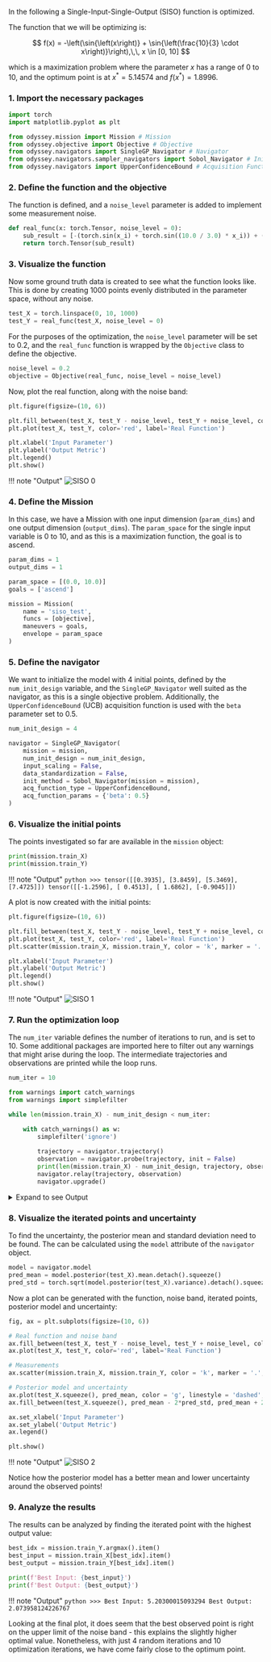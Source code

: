In the following a Single-Input-Single-Output (SISO) function is optimized.

The function that we will be optimizing is:


$$ f(x) = -\left(\sin{\left(x\right)} + \sin{\left(\frac{10}{3} \cdot x\right)}\right),\,\, x \in [0, 10] $$

which is a maximization problem where the parameter $x$ has a range of 0 to 10, and the optimum point is at $x^* = 5.14574$ and $f(x^*) = 1.8996$.

### 1. Import the necessary packages
```python
import torch
import matplotlib.pyplot as plt

from odyssey.mission import Mission # Mission
from odyssey.objective import Objective # Objective
from odyssey.navigators import SingleGP_Navigator # Navigator
from odyssey.navigators.sampler_navigators import Sobol_Navigator # Initial Sampler
from odyssey.navigators import UpperConfidenceBound # Acquisition Function
```

### 2. Define the function and the objective
The function is defined, and a `noise_level` parameter is added to implement some measurement noise.
```python
def real_func(x: torch.Tensor, noise_level = 0):
    sub_result = [-(torch.sin(x_i) + torch.sin((10.0 / 3.0) * x_i)) + (-1 + torch.rand(1)[0] * 2) * noise_level for x_i in x]
    return torch.Tensor(sub_result)
```

### 3. Visualize the function

Now some ground truth data is created to see what the function looks like. This is done by creating 1000 points evenly distributed in the parameter space, without any noise.

```python
test_X = torch.linspace(0, 10, 1000)
test_Y = real_func(test_X, noise_level = 0)
```

For the purposes of the optimization, the `noise_level` parameter will be set to $0.2$, and the `real_func` function is wrapped by the `Objective` class to define the objective.

```python
noise_level = 0.2
objective = Objective(real_func, noise_level = noise_level)
```
Now, plot the real function, along with the noise band:

```python
plt.figure(figsize=(10, 6))

plt.fill_between(test_X, test_Y - noise_level, test_Y + noise_level, color='red', alpha=0.3, label='Noise Band')
plt.plot(test_X, test_Y, color='red', label='Real Function')

plt.xlabel('Input Parameter')
plt.ylabel('Output Metric')
plt.legend()
plt.show()
```
!!! note "Output"
    ![SISO 0](siso_0.png)

### 4. Define the Mission

In this case, we have a Mission with one input dimension (`param_dims`) and one output dimension (`output_dims`). The `param_space` for the single input variable is 0 to 10, and as this is a maximization function, the goal is to ascend.

```python
param_dims = 1
output_dims = 1

param_space = [(0.0, 10.0)]
goals = ['ascend']

mission = Mission(
    name = 'siso_test',
    funcs = [objective],
    maneuvers = goals,
    envelope = param_space
)
```

### 5. Define the navigator
We want to initialize the model with 4 initial points, defined by the `num_init_design` variable, and the `SingleGP_Navigator` well suited as the navigator, as this is a single objective problem. Additionally, the `UpperConfidenceBound` (UCB) acquisition function is used with the `beta` parameter set to $0.5$.
```python
num_init_design = 4

navigator = SingleGP_Navigator(
    mission = mission,
    num_init_design = num_init_design,
    input_scaling = False,
    data_standardization = False,
    init_method = Sobol_Navigator(mission = mission),
    acq_function_type = UpperConfidenceBound,
    acq_function_params = {'beta': 0.5}
)
```

### 6. Visualize the initial points
The points investigated so far are available in the `mission` object:
```python
print(mission.train_X)
print(mission.train_Y)
```
!!! note "Output"
    ```python
    >>> tensor([[0.3935],
            [3.8459],
            [5.3469],
            [7.4725]])
        tensor([[-1.2596],
                [ 0.4513],
                [ 1.6862],
                [-0.9045]])
    ```

A plot is now created with the initial points:

```python
plt.figure(figsize=(10, 6))

plt.fill_between(test_X, test_Y - noise_level, test_Y + noise_level, color='red', alpha=0.3, label='Noise Band')
plt.plot(test_X, test_Y, color='red', label='Real Function')
plt.scatter(mission.train_X, mission.train_Y, color = 'k', marker = '.', label='Noisy Points')

plt.xlabel('Input Parameter')
plt.ylabel('Output Metric')
plt.legend()
plt.show()
```

!!! note "Output"
    ![SISO 1](siso_1.png)



### 7. Run the optimization loop
The `num_iter` variable defines the number of iterations to run, and is set to $10$. Some additional packages are imported here to filter out any warnings that might arise during the loop. The intermediate trajectories and observations are printed while the loop runs.

```python 
num_iter = 10

from warnings import catch_warnings
from warnings import simplefilter

while len(mission.train_X) - num_init_design < num_iter:

    with catch_warnings() as w:
        simplefilter('ignore')
        
        trajectory = navigator.trajectory()
        observation = navigator.probe(trajectory, init = False)
        print(len(mission.train_X) - num_init_design, trajectory, observation)
        navigator.relay(trajectory, observation)
        navigator.upgrade()
```

<details>
<summary>Expand to see Output</summary>
```python
>>> 0 tensor([[5.2228]]) tensor([[1.7943]])
    Succesfully appended {'param_1': [5.222783697804586], 'objective_1': [1.7942542090001241], 'creation_timestamp': '07-06-24 20:42:18'} to missionlogs/siso_test-070624_204218.csv
    1 tensor([[5.0633]]) tensor([[1.6669]])
    Succesfully appended {'param_1': [5.063268220232772], 'objective_1': [1.6669435062813764], 'creation_timestamp': '07-06-24 20:42:18'} to missionlogs/siso_test-070624_204218.csv
    2 tensor([[5.2090]]) tensor([[2.0303]])
    Succesfully appended {'param_1': [5.209039917615592], 'objective_1': [2.030305338216286], 'creation_timestamp': '07-06-24 20:42:19'} to missionlogs/siso_test-070624_204218.csv
    3 tensor([[5.2030]]) tensor([[2.0740]])
    Succesfully appended {'param_1': [5.20300015093294], 'objective_1': [2.073958124226767], 'creation_timestamp': '07-06-24 20:42:19'} to missionlogs/siso_test-070624_204218.csv
    4 tensor([[5.1981]]) tensor([[1.7659]])
    Succesfully appended {'param_1': [5.198063877181482], 'objective_1': [1.7658530056055226], 'creation_timestamp': '07-06-24 20:42:19'} to missionlogs/siso_test-070624_204218.csv
    5 tensor([[5.2057]]) tensor([[1.8139]])
    Succesfully appended {'param_1': [5.205699318922052], 'objective_1': [1.813869009628372], 'creation_timestamp': '07-06-24 20:42:19'} to missionlogs/siso_test-070624_204218.csv
    6 tensor([[5.2067]]) tensor([[1.7615]])
    Succesfully appended {'param_1': [5.206695536261849], 'objective_1': [1.7615019525702753], 'creation_timestamp': '07-06-24 20:42:19'} to missionlogs/siso_test-070624_204218.csv
    7 tensor([[5.2078]]) tensor([[1.7921]])
    Succesfully appended {'param_1': [5.207809210199016], 'objective_1': [1.7920781084517736], 'creation_timestamp': '07-06-24 20:42:19'} to missionlogs/siso_test-070624_204218.csv
    8 tensor([[5.2079]]) tensor([[1.6780]])
    Succesfully appended {'param_1': [5.207949576707767], 'objective_1': [1.677978183918718], 'creation_timestamp': '07-06-24 20:42:19'} to missionlogs/siso_test-070624_204218.csv
    9 tensor([[5.2089]]) tensor([[1.8183]])
    Succesfully appended {'param_1': [5.20894024902588], 'objective_1': [1.8183155492649645], 'creation_timestamp': '07-06-24 20:42:19'} to missionlogs/siso_test-070624_204218.csv
```
</details>

### 8. Visualize the iterated points and uncertainty

To find the uncertainty, the posterior mean and standard deviation need to be found. The can be calculated using the `model` attribute of the `navigator` object.

```python
model = navigator.model
pred_mean = model.posterior(test_X).mean.detach().squeeze()
pred_std = torch.sqrt(model.posterior(test_X).variance).detach().squeeze()
```

Now a plot can be generated with the function, noise band, iterated points, posterior model and uncertainty:
```python
fig, ax = plt.subplots(figsize=(10, 6))

# Real function and noise band
ax.fill_between(test_X, test_Y - noise_level, test_Y + noise_level, color='red', alpha=0.3, label='Measurement Noise')
ax.plot(test_X, test_Y, color='red', label='Real Function')

# Measurements
ax.scatter(mission.train_X, mission.train_Y, color = 'k', marker = '.', label='Measurements')

# Posterior model and uncertainty
ax.plot(test_X.squeeze(), pred_mean, color = 'g', linestyle = 'dashed', label = 'Posterior Model')
ax.fill_between(test_X.squeeze(), pred_mean - 2*pred_std, pred_mean + 2*pred_std, color  ='g', alpha = 0.3, label = 'Posterior Uncertainty')

ax.set_xlabel('Input Parameter')
ax.set_ylabel('Output Metric')
ax.legend()

plt.show()
```

!!! note "Output"
    ![SISO 2](siso_2.png)

Notice how the posterior model has a better mean and lower uncertainty around the observed points!

### 9. Analyze the results
The results can be analyzed by finding the iterated point with the highest output value:

```python
best_idx = mission.train_Y.argmax().item()
best_input = mission.train_X[best_idx].item()
best_output = mission.train_Y[best_idx].item()

print(f'Best Input: {best_input}')
print(f'Best Output: {best_output}')
```

!!! note "Output"
    ```python
    >>> Best Input: 5.20300015093294
        Best Output: 2.073958124226767
    ```

Looking at the final plot, it does seem that the best observed point is right on the upper limit of the noise band - this explains the slightly higher optimal value. Nonetheless, with just 4 random iterations and 10 optimization iterations, we have come fairly close to the optimum point.


